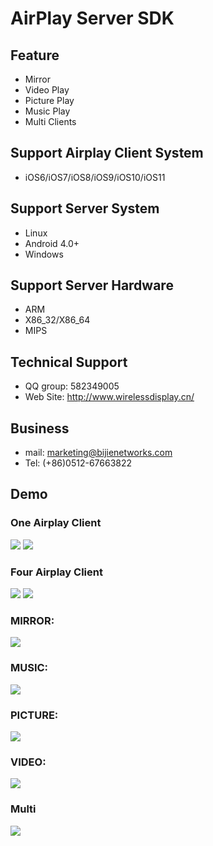 AirPlay Server SDK
===
Feature
----
* Mirror
* Video Play
* Picture Play
* Music Play
* Multi Clients

Support Airplay Client System
-----
* iOS6/iOS7/iOS8/iOS9/iOS10/iOS11

Support Server System
------
* Linux
* Android 4.0+
* Windows

Support Server Hardware
-----
* ARM
* X86_32/X86_64
* MIPS

Technical Support
-----
* QQ group: 582349005
* Web Site: http://www.wirelessdisplay.cn/

Business
---
* mail: marketing@bijienetworks.com
* Tel: (+86)0512-67663822

Demo
----
### One Airplay Client
![](https://github.com/wirelessdisplay/AirPlay/blob/master/airplay-one.jpg)
![](https://github.com/wirelessdisplay/AirPlay/blob/master/airplay-onemessage.jpg)
### Four Airplay Client
![](https://github.com/wirelessdisplay/AirPlay/blob/master/airplayfour.jpg)
![](https://github.com/wirelessdisplay/AirPlay/blob/master/iosFOUR.jpg)
### MIRROR:
![](https://github.com/wirelessdisplay/AirPlay/blob/master/mirror.gif)

### MUSIC:
![](https://github.com/wirelessdisplay/AirPlay/blob/master/music.gif)

### PICTURE:
![](https://github.com/wirelessdisplay/AirPlay/blob/master/pic.gif)

### VIDEO:
![](https://github.com/wirelessdisplay/AirPlay/blob/master/video.gif)

### Multi
![](https://github.com/wirelessdisplay/AirPlay/blob/master/two.gif)

